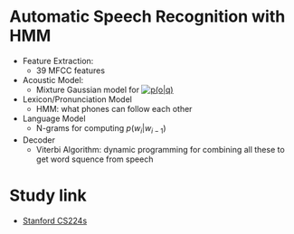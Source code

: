 # Automatic Speech Recognition with HMM
* Feature Extraction:
    * 39 MFCC features
* Acoustic Model:
    * Mixture Gaussian model for <a href="https://www.codecogs.com/eqnedit.php?latex=p(o|q)" target="_blank"><img src="https://latex.codecogs.com/gif.latex?p(o|q)" title="p(o|q)" /></a>
* Lexicon/Pronunciation Model
    * HMM: what phones can follow each other
* Language Model
    * N-grams for computing $p(w_i | w_{i-1})$
* Decoder
    * Viterbi Algorithm: dynamic programming for combining all these to get word squence from speech

# Study link
* [Stanford CS224s](https://web.stanford.edu/class/cs224s/lectures/224s.17.lec3.pdf)

